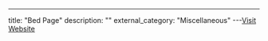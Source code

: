 ---
title: "Bed Page"
description: ""
external_category: "Miscellaneous"
---[Visit Website](https://www.bedpage.com/)

